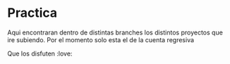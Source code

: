 # Practica
Aqui encontraran dentro de distintas branches los distintos proyectos que ire subiendo. 
Por el momento solo esta el de la cuenta regresiva

Que los disfuten :love:
